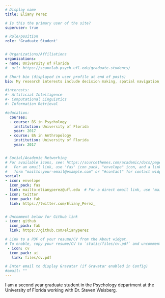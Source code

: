 ```yaml
---
# Display name
title: Eliany Perez

# Is this the primary user of the site?
superuser: true

# Role/position
role: 'Graduate Student'


# Organizations/Affiliations
organizations:
- name: University of Florida
#  url: https://scannlab.psych.ufl.edu/graduate-students/

# Short bio (displayed in user profile at end of posts)
bio: My research interests include decision making, spatial navigation, aging, cognition, and fMRI.

#interests:
#- Artificial Intelligence
#- Computational Linguistics
#- Information Retrieval

#education:
  courses:
  - course: BS in Psychology
    institution: University of Florida
    year: 2017
  - course: BA in Anthropology
    institution: University of Florida
    year: 2017


# Social/Academic Networking
# For available icons, see: https://sourcethemes.com/academic/docs/page-builder/#icons
#   For an email link, use "fas" icon pack, "envelope" icon, and a link in the
#   form "mailto:your-email@example.com" or "#contact" for contact widget.
social:
- icon: envelope
  icon_pack: fas
  link: mailto:elianyperez@ufl.edu  # For a direct email link, use "mailto:test@example.org".
- icon: twitter
  icon_pack: fab
  link: https://twitter.com/Eliany_Perez_


# Uncomment below for Github link
- icon: github
  icon_pack: fab
  link: https://github.com/elianyperez

# Link to a PDF of your resume/CV from the About widget.
# To enable, copy your resume/CV to `static/files/cv.pdf` and uncomment the lines below.
 - icon: cv
  icon_pack: ai
   link: files/cv.pdf

# Enter email to display Gravatar (if Gravatar enabled in Config)
#email: ""
---
```


I am a second year graduate student in the Psychology department at the University of Florida working with Dr. Steven Weisberg.
